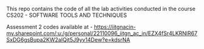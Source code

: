 This repo contains the code of all the lab activities conducted in the course CS202 - SOFTWARE TOOLS AND TECHNIQUES

Assessment 2 codes available at - https://iitgnacin-my.sharepoint.com/:u:/g/personal/22110096_iitgn_ac_in/EZX4fSr4LKRNlR67SxDG6gsBupa2KW2aIQjt5J9yv14Dew?e=kdsrNA

